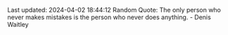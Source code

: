 Last updated: 2024-04-02 18:44:12
Random Quote: The only person who never makes mistakes is the person who never does anything. - Denis Waitley